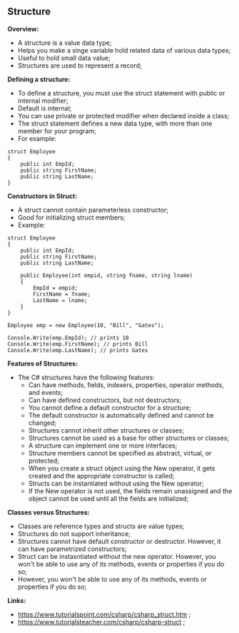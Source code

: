 ## Structure

**Overview:**

- A structure is a value data type;
- Helps you make a singe variable hold related data of various data types;
- Useful to hold small data value;
- Structures are used to represent a record;

**Defining a structure:**

- To define a structure, you must use the struct statement with public or internal modifier;
- Default is internal;
- You can use private or protected modifier when declared inside a class;
- The struct statement defines a new data type, with more than one member for your program;
- For example:

```
struct Employee
{
    public int EmpId;
    public string FirstName;
    public string LastName;
}
```

**Constructors in Struct:**

- A struct cannot contain parameterless constructor;
- Good for initializing struct members;
- Example:

```
struct Employee
{
    public int EmpId;
    public string FirstName;
    public string LastName;

    public Employee(int empid, string fname, string lname)
    {
        EmpId = empid;
        FirstName = fname;
        LastName = lname;
    }
}

Employee emp = new Employee(10, "Bill", "Gates");

Console.Write(emp.EmpId); // prints 10
Console.Write(emp.FirstName); // prints Bill
Console.Write(emp.LastName); // prints Gates
```

**Features of Structures:**

- The C# structures have the following features:
  - Can have methods, fields, indexers, properties, operator methods, and events;
  - Can have defined constructors, but not destructors;
  - You cannot define a default constructor for a structure;
  - The default constructor is automatically defined and cannot be changed;
  - Structures cannot inherit other structures or classes;
  - Structures cannot be used as a base for other structures or classes;
  - A structure can implement one or more interfaces;
  - Structure members cannot be specified as abstract, virtual, or protected;
  - When you create a struct object using the New operator, it gets created and the appropriate constructor is called;
  - Structs can be instantiated without using the New operator;
  - If the New operator is not used, the fields remain unassigned and the object cannot be used until all the fields are initialized;

**Classes versus Structures:**

- Classes are reference types and structs are value types;
- Structures do not support inheritance;
- Structures cannot have default constructor or destructor. However, it can have parametrized constructors;
- Struct can be instasntiated without the new operator. However, you won't be able to use any of its methods, events or properties if you do so;
- However, you won't be able to use any of its methods, events or properties if you do so;

**Links:**

- https://www.tutorialspoint.com/csharp/csharp_struct.htm ;
- https://www.tutorialsteacher.com/csharp/csharp-struct ;
